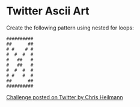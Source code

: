 # Twitter Ascii Art

Create the following pattern using nested for loops:
```
##########
##      ##
# #    # #
#  #  #  #
#   ##   #
#   ##   #
#  #  #  #
# #   #  #
##      ##
##########
```

[Challenge posted on Twitter by Chris Heilmann](https://twitter.com/codepo8/status/1001018806809104384)
